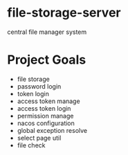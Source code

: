 # file-storage-server
central file manager system
# Project Goals
* file storage
* password login
* token login
* access token manage
* access token login
* permission manage
* nacos configuration
* global exception resolve
* select page util
* file check

